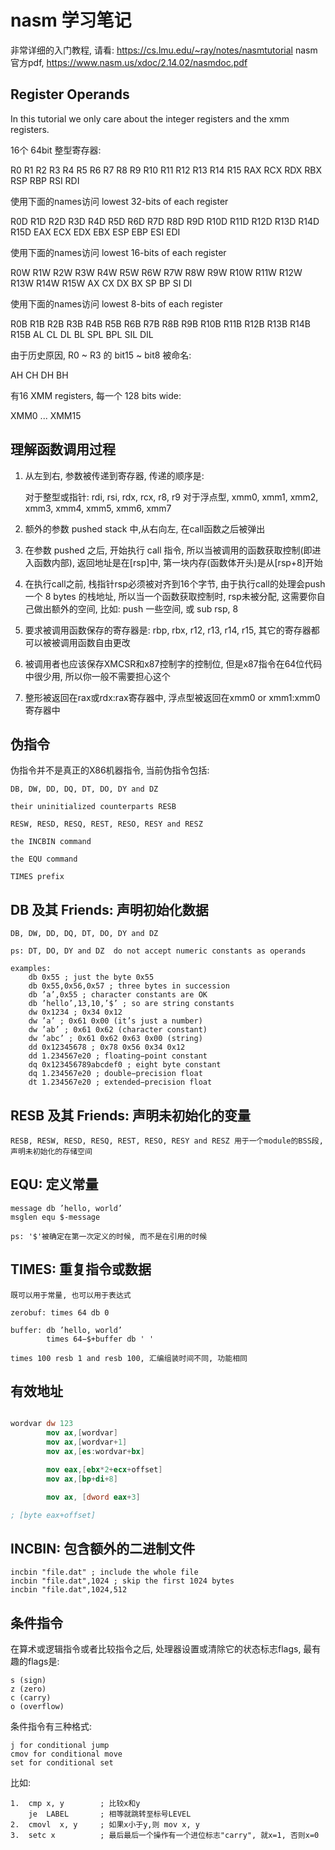 # nasm 学习笔记

非常详细的入门教程, 请看: https://cs.lmu.edu/~ray/notes/nasmtutorial
nasm官方pdf, https://www.nasm.us/xdoc/2.14.02/nasmdoc.pdf

## Register Operands

In this tutorial we only care about the integer registers and the xmm registers.

16个 64bit 整型寄存器:

R0  R1  R2  R3  R4  R5  R6  R7  R8  R9  R10  R11  R12  R13  R14  R15
RAX RCX RDX RBX RSP RBP RSI RDI

使用下面的names访问 lowest 32-bits of each register

R0D R1D R2D R3D R4D R5D R6D R7D R8D R9D R10D R11D R12D R13D R14D R15D
EAX ECX EDX EBX ESP EBP ESI EDI

使用下面的names访问 lowest 16-bits of each register

R0W R1W R2W R3W R4W R5W R6W R7W R8W R9W R10W R11W R12W R13W R14W R15W
AX  CX  DX  BX  SP  BP  SI  DI

使用下面的names访问 lowest 8-bits of each register

R0B R1B R2B R3B R4B R5B R6B R7B R8B R9B R10B R11B R12B R13B R14B R15B
AL  CL  DL  BL  SPL BPL SIL DIL

由于历史原因, R0 ~ R3 的 bit15 ~ bit8 被命名:

AH  CH  DH  BH

有16 XMM registers, 每一个 128 bits wide:

XMM0 ... XMM15

## 理解函数调用过程

1. 从左到右, 参数被传递到寄存器, 传递的顺序是:

    对于整型或指针: rdi, rsi, rdx, rcx, r8, r9
    对于浮点型, xmm0, xmm1, xmm2, xmm3, xmm4, xmm5, xmm6, xmm7

2. 额外的参数 pushed stack 中,从右向左, 在call函数之后被弹出

3. 在参数 pushed 之后, 开始执行 call 指令, 所以当被调用的函数获取控制(即进入函数内部), 返回地址是在[rsp]中, 第一块内存(函数体开头)是从[rsp+8]开始

4. 在执行call之前, 栈指针rsp必须被对齐到16个字节, 由于执行call的处理会push一个 8 bytes 的栈地址, 所以当一个函数获取控制时, rsp未被分配, 这需要你自己做出额外的空间, 比如: push 一些空间, 或 sub rsp, 8

5. 要求被调用函数保存的寄存器是: rbp, rbx, r12, r13, r14, r15, 其它的寄存器都可以被被调用函数自由更改

6. 被调用者也应该保存XMCSR和x87控制字的控制位, 但是x87指令在64位代码中很少用, 所以你一般不需要担心这个

7. 整形被返回在rax或rdx:rax寄存器中, 浮点型被返回在xmm0 or xmm1:xmm0寄存器中

## 伪指令

伪指令并不是真正的X86机器指令, 当前伪指令包括:

    DB, DW, DD, DQ, DT, DO, DY and DZ

    their uninitialized counterparts RESB

    RESW, RESD, RESQ, REST, RESO, RESY and RESZ

    the INCBIN command

    the EQU command

    TIMES prefix

## DB 及其 Friends: 声明初始化数据

    DB, DW, DD, DQ, DT, DO, DY and DZ

    ps: DT, DO, DY and DZ  do not accept numeric constants as operands

    examples:
        db 0x55 ; just the byte 0x55
        db 0x55,0x56,0x57 ; three bytes in succession
        db ’a’,0x55 ; character constants are OK
        db ’hello’,13,10,’$’ ; so are string constants
        dw 0x1234 ; 0x34 0x12
        dw ’a’ ; 0x61 0x00 (it’s just a number)
        dw ’ab’ ; 0x61 0x62 (character constant)
        dw ’abc’ ; 0x61 0x62 0x63 0x00 (string)
        dd 0x12345678 ; 0x78 0x56 0x34 0x12
        dd 1.234567e20 ; floating−point constant
        dq 0x123456789abcdef0 ; eight byte constant
        dq 1.234567e20 ; double−precision float
        dt 1.234567e20 ; extended−precision float

## RESB 及其 Friends: 声明未初始化的变量

    RESB, RESW, RESD, RESQ, REST, RESO, RESY and RESZ 用于一个module的BSS段, 声明未初始化的存储空间

## EQU: 定义常量

    message db ’hello, world’
    msglen equ $-message

    ps: '$'被确定在第一次定义的时候, 而不是在引用的时候

## TIMES: 重复指令或数据

    既可以用于常量, 也可以用于表达式

    zerobuf: times 64 db 0

    buffer: db ’hello, world’
            times 64−$+buffer db ' '

    times 100 resb 1 and resb 100, 汇编组装时间不同, 功能相同

## 有效地址

```nasm

wordvar dw 123
        mov ax,[wordvar]
        mov ax,[wordvar+1]
        mov ax,[es:wordvar+bx]

        mov eax,[ebx*2+ecx+offset]
        mov ax,[bp+di+8]

        mov ax, [dword eax+3]

; [byte eax+offset]

```

## INCBIN: 包含额外的二进制文件

    incbin "file.dat" ; include the whole file
    incbin "file.dat",1024 ; skip the first 1024 bytes
    incbin "file.dat",1024,512

## 条件指令

在算术或逻辑指令或者比较指令之后, 处理器设置或清除它的状态标志flags, 最有趣的flags是:

    s (sign)
    z (zero)
    c (carry)
    o (overflow)

条件指令有三种格式:

    j for conditional jump
    cmov for conditional move
    set for conditional set

比如:

    1.  cmp x, y        ; 比较x和y
        je  LABEL       ; 相等就跳转至标号LEVEL
    2.  cmovl  x, y     ; 如果x小于y,则 mov x, y
    3.  setc x          ; 最后最后一个操作有一个进位标志"carry", 就x=1, 否则x=0
